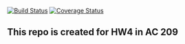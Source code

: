 [![Build Status](https://travis-ci.org/XiaohanYa/cs107test.svg?branch=master)](https://travis-ci.org/XiaohanYa/cs107test)
[![Coverage Status](https://codecov.io/gh/XiaohanYa/cs107test/branch/HW4-dev/graph/badge.svg?token=2CYHBPBJMR)](undefined)

## This repo is created for HW4 in AC 209


